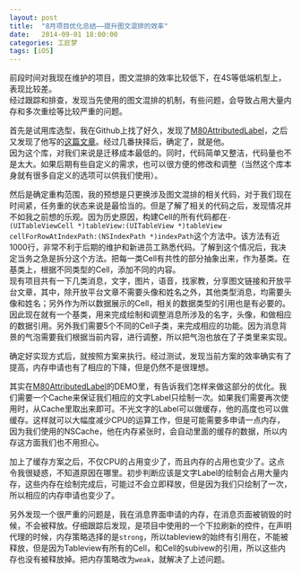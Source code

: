 ```yaml
---
layout: post
title:  "8月项目优化总结——提升图文混排的效率"
date:   2014-09-01 18:00:00
categories: 工匠梦
tags: [iOS]
---
```


前段时间对我现在维护的项目，图文混排的效率比较低下，在4S等低端机型上，表现比较差。  
经过跟踪和排查，发现当先使用的图文混排的机制，有些问题，会导致占用大量内存和多次重绘等比较严重的问题。  

首先是试用库选型，我在Github上找了好久，发现了[M80AttributedLabel](https://github.com/xiangwangfeng/M80AttributedLabel)，之后又发现了他写的[这篇文章](http://www.dwz.cn/rCLfN)。经过几番抉择后，确定了，就是他。  
因为这个库，对我们来说是迁移成本最低的。同时，代码简单又整洁，代码量也不是太大。如果后期有些自定义的需求，也可以很方便的修改和调整（当然这个库本身就有很多自定义的选项可以供我们使用）。  

然后是确定重构范围，我的预想是只更换涉及图文混排的相关代码，对于我们现在时间紧，任务重的状态来说是最恰当的。但是了解了相关的代码之后，发现情况并不如我之前想的乐观。因为历史原因，构建Cell的所有代码都在`- (UITableViewCell *)tableView:(UITableView *)tableView cellForRowAtIndexPath:(NSIndexPath *)indexPath`这个方法中。该方法有近1000行，非常不利于后期的维护和新进员工熟悉代码。了解到这个情况后，我决定当务之急是拆分这个方法。把每一类Cell有共性的部分抽象出来，作为基类。在基类上，根据不同类型的Cell，添加不同的内容。  
现有项目共有一下几类消息，文字，图片，语音，找家教，分享图文链接和开放平台文章，其中，除开放平台文章不需要头像和姓名之外，其他类型消息，均需要头像和姓名；另外作为所以数据展示的Cell，相关的数据类型的引用也是有必要的。  
因此现在就有一个基类，用来完成绘制和调整消息所涉及的名字，头像，和做相应的数据引用。另外我们需要5个不同的Cell子类，来完成相应的功能。因为消息背景的气泡需要我们根据当前内容，进行调整，所以把气泡也放在了子类里来实现。  

确定好实现方式后，就按照方案来执行。经过测试，发现当前方案的效率确实有了提高，内存申请也有了相应的下降，但是仍然不是很理想。

其实在[M80AttributedLabel](https://github.com/xiangwangfeng/M80AttributedLabel)的DEMO里，有告诉我们怎样来做这部分的优化。我们需要一个Cache来保证我们相应的文字Label只绘制一次。如果我们需要再次使用时，从Cache里取出来即可。不光文字的Label可以做缓存，他的高度也可以做缓存。这样就可以大幅度减少CPU的运算工作，但是可能需要多申请一点内存，因为我们使用的NSCache，他在内存紧张时，会自动里面的缓存的数据，所以内存这方面我们也不用担心。

加上了缓存方案之后，不仅CPU的占用变少了，而且内存的占用也变少了。这点令我很疑惑，不知道原因在哪里。初步判断应该是文字Label的绘制会占用大量内存，这些内存在绘制完成后，可能过不会立即释放，但是因为我们只绘制了一次，所以相应的内存申请也变少了。  

另外发现一个很严重的问题是，我在消息界面申请的内存，在消息页面被销毁的时候，不会被释放。仔细跟踪后发现，是项目中使用的一个下拉刷新的控件，在声明代理的时候，内存策略选择的是`strong`，所以tableview的始终有引用在，不能被释放，但是因为Tableview有所有的Cell，和Cell的subivew的引用，所以这些内存也没有被释放掉。把内存策略改为`weak`，就解决了上述问题。
